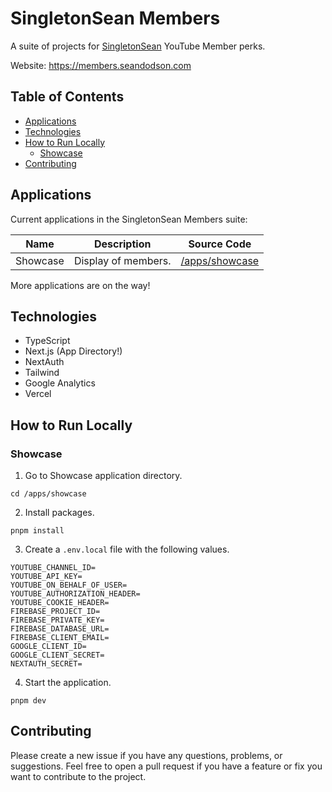 # SingletonSean Members

A suite of projects for [SingletonSean](https://www.youtube.com/channel/UC7X9mQ_XtTYWzr9Tf_NYcIg) YouTube Member perks.

Website: https://members.seandodson.com

## Table of Contents

-   [Applications](#applications)
-   [Technologies](#technologies)
-   [How to Run Locally](#how-to-run-locally)
    -   [Showcase](#showcase)
-   [Contributing](#contributing)

## Applications

Current applications in the SingletonSean Members suite:

| Name     | Description         |                                          Source Code                                           |
| -------- | ------------------- | :--------------------------------------------------------------------------------------------: |
| Showcase | Display of members. | [/apps/showcase](https://github.com/sdodson99/singletonsean-members/tree/master/apps/showcase) |

More applications are on the way!

## Technologies

-   TypeScript
-   Next.js (App Directory!)
-   NextAuth
-   Tailwind
-   Google Analytics
-   Vercel

## How to Run Locally

### Showcase

1. Go to Showcase application directory.

```
cd /apps/showcase
```

2. Install packages.

```
pnpm install
```

3. Create a `.env.local` file with the following values.

```
YOUTUBE_CHANNEL_ID=
YOUTUBE_API_KEY=
YOUTUBE_ON_BEHALF_OF_USER=
YOUTUBE_AUTHORIZATION_HEADER=
YOUTUBE_COOKIE_HEADER=
FIREBASE_PROJECT_ID=
FIREBASE_PRIVATE_KEY=
FIREBASE_DATABASE_URL=
FIREBASE_CLIENT_EMAIL=
GOOGLE_CLIENT_ID=
GOOGLE_CLIENT_SECRET=
NEXTAUTH_SECRET=
```

4. Start the application.

```
pnpm dev
```

## Contributing

Please create a new issue if you have any questions, problems, or suggestions. Feel free to open a pull request if you have a feature or fix you want to contribute to the project.
